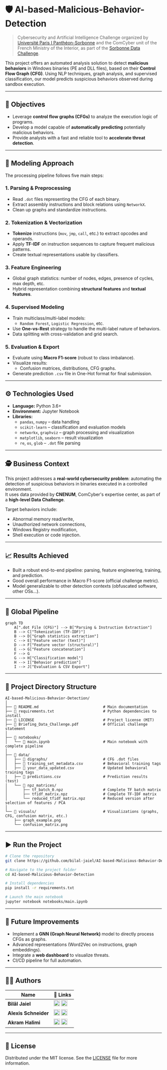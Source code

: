 # 🛡️ AI-based-Malicious-Behavior-Detection

> Cybersecurity and Artificial Intelligence Challenge organized by [Université Paris I Panthéon-Sorbonne](https://www.pantheonsorbonne.fr) and the ComCyber unit of the French Ministry of the Interior, as part of the [Sorbonne Data Challenge](https://sorbonne-data-challenge.fr/).

This project offers an automated analysis solution to detect **malicious behaviors** in Windows binaries (PE and DLL files), based on their **Control Flow Graph (CFG)**. Using NLP techniques, graph analysis, and supervised classification, our model predicts suspicious behaviors observed during sandbox execution.

---

## 📌 Objectives

- Leverage **control flow graphs (CFGs)** to analyze the execution logic of programs.
- Develop a model capable of **automatically predicting** potentially malicious behaviors.
- Provide analysts with a fast and reliable tool to **accelerate threat detection**.

---

## 🧠 Modeling Approach

The processing pipeline follows five main steps:

### 1. Parsing & Preprocessing
- Read `.dot` files representing the CFG of each binary.
- Extract assembly instructions and block relations using `NetworkX`.
- Clean up graphs and standardize instructions.

### 2. Tokenization & Vectorization
- **Tokenize** instructions (`mov`, `jmp`, `call`, etc.) to extract opcodes and operands.
- Apply **TF-IDF** on instruction sequences to capture frequent malicious patterns.
- Create textual representations usable by classifiers.

### 3. Feature Engineering
- Global graph statistics: number of nodes, edges, presence of cycles, max depth, etc.
- Hybrid representation combining **structural features** and **textual features**.

### 4. Supervised Modeling
- Train multiclass/multi-label models:
  - `Random Forest`, `Logistic Regression`, etc.
- Use **One-vs-Rest** strategy to handle the multi-label nature of behaviors.
- Data splitting with cross-validation and grid search.

### 5. Evaluation & Export
- Evaluate using **Macro F1-score** (robust to class imbalance).
- Visualize results:
  - Confusion matrices, distributions, CFG graphs.
- Generate prediction `.csv` file in One-Hot format for final submission.

---

## ⚙️ Technologies Used

- **Language:** Python 3.6+
- **Environment:** Jupyter Notebook
- **Libraries:**
  - `pandas`, `numpy` – data handling
  - `scikit-learn` – classification and evaluation models
  - `networkx`, `graphviz` – graph processing and visualization
  - `matplotlib`, `seaborn` – result visualization
  - `re`, `os`, `glob` – `.dot` file parsing

---

## 🕵️ Business Context

This project addresses a **real-world cybersecurity problem**: automating the detection of suspicious behaviors in binaries executed in a controlled environment.  
It uses data provided by **CNENUM**, ComCyber's expertise center, as part of a **high-level Data Challenge**.

Target behaviors include:
- Abnormal memory read/write,
- Unauthorized network connections,
- Windows Registry modification,
- Shell execution or code injection.

---

## 📈 Results Achieved

- Built a robust end-to-end pipeline: parsing, feature engineering, training, and prediction.
- Good overall performance in Macro F1-score (official challenge metric).
- Model generalizable to other detection contexts (obfuscated software, other OSs…).

---

## 🔄 Global Pipeline

```mermaid
graph TD
    A[".dot File (CFG)"] --> B["Parsing & Instruction Extraction"]
    B --> C["Tokenization (TF-IDF)"]
    B --> D["Graph statistics extraction"]
    C --> E["Feature vector (text)"]
    D --> F["Feature vector (structural)"]
    E --> G["Feature concatenation"]
    F --> G
    G --> H["Classification model"]
    H --> I["Behavior prediction"]
    I --> J["Evaluation & CSV Export"]
```

---

## 📂 Project Directory Structure

```plaintext
AI-based-Malicious-Behavior-Detection/
│
├── 📄 README.md                             # Main documentation
├── 📄 requirements.txt                      # Python dependencies to install
├── 📄 LICENSE                               # Project license (MIT)
├── 📄 Briefing_Data_Challenge.pdf           # Official challenge statement
│
├── 📁 notebooks/
│   └── 📄 main.ipynb                        # Main notebook with complete pipeline
│
├── 📁 data/
│   ├── 📁 digraphs/                         # CFG .dot files
│   ├── 📄 training_set_metadata.csv         # Behavioral training tags
│   ├── 📄 your_data_updated.csv             # Updated behavioral training tags
│   ├── 📄 predictions.csv                   # Prediction results (test)
│   └── 📁 npz_matrices/
│       ├── tf_batch_0.npz                  # Complete TF batch matrix
│       ├── tfidf_matrix.npz                # Complete TF-IDF matrix
│       └── reduced_tfidf_matrix.npz        # Reduced version after selection of features / PCA
│
└── 📁 visuals/                              # Visualizations (graphs, CFG, confusion matrix, etc.)
    ├── graph_example.png
    └── confusion_matrix.png
```

---

## ▶️ Run the Project

```bash
# Clone the repository
git clone https://github.com/bilal-jaiel/AI-based-Malicious-Behavior-Detection.git

# Navigate to the project folder
cd AI-based-Malicious-Behavior-Detection

# Install dependencies
pip install -r requirements.txt

# Launch the main notebook
jupyter notebook notebooks/main.ipynb
```

---

## 🔧 Future Improvements

- Implement a **GNN (Graph Neural Network)** model to directly process CFGs as graphs.
- Advanced representations (Word2Vec on instructions, graph embeddings).
- Integrate a **web dashboard** to visualize threats.
- CI/CD pipeline for full automation.

---

## 👨‍💻 Authors

| Name              | 🔗 Links |
|-------------------|----------|
| **Bilâl Jaiel**     | [<img src="https://img.shields.io/badge/LinkedIn-0A66C2?style=flat&logo=linkedin&logoColor=white" height="20">](https://www.linkedin.com/in/bilal-jaiel/) [<img src="https://img.shields.io/badge/GitHub-181717?style=flat&logo=github&logoColor=white" height="20">](https://github.com/bilal-jaiel) |
| **Alexis Schneider** | [<img src="https://img.shields.io/badge/LinkedIn-0A66C2?style=flat&logo=linkedin&logoColor=white" height="20">](https://www.linkedin.com/in/alexis-schneider-a91079325/) [<img src="https://img.shields.io/badge/GitHub-181717?style=flat&logo=github&logoColor=white" height="20">](https://github.com/Alexis-Schneider) |
| **Akram Halimi**     | [<img src="https://img.shields.io/badge/LinkedIn-0A66C2?style=flat&logo=linkedin&logoColor=white" height="20">](https://www.linkedin.com/in/akram-halimi-010217321/) [<img src="https://img.shields.io/badge/GitHub-181717?style=flat&logo=github&logoColor=white" height="20">](https://github.com/A-Jassim) |

---

## 📄 License

Distributed under the MIT license. See the [LICENSE](LICENSE) file for more information.
